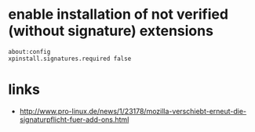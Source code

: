 # enable installation of not verified (without signature) extensions

```
about:config
xpinstall.signatures.required false
```

# links

* http://www.pro-linux.de/news/1/23178/mozilla-verschiebt-erneut-die-signaturpflicht-fuer-add-ons.html

